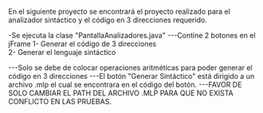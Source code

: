 En el siguiente proyecto se encontrará el proyecto realizado para el analizador sintáctico y el código en 3 direcciones requerido.

-Se ejecuta la clase "PantallaAnalizadores.java" 
	---Contine 2 botones en el jFrame 
	1- Generar el código de 3 direcciones  	
	2- Generar el lenguaje sintáctico

---Solo se debe de colocar operaciones aritméticas para poder generar el código en 3 direcciones
---El botón "Generar Sintáctico" está dirigido a un archivo .mlp el cual se encontrara en el código del botón.
---FAVOR DE SOLO CAMBIAR EL PATH DEL ARCHIVO .MLP PARA QUE NO EXISTA CONFLICTO EN LAS PRUEBAS.